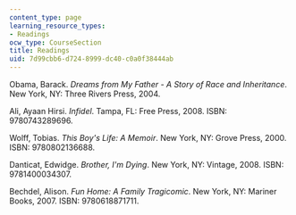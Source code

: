 ```yaml
---
content_type: page
learning_resource_types:
- Readings
ocw_type: CourseSection
title: Readings
uid: 7d99cbb6-d724-8999-dc40-c0a0f38444ab
---
```


Obama, Barack. _Dreams from My Father - A Story of Race and Inheritance_. New York, NY: Three Rivers Press, 2004.

Ali, Ayaan Hirsi. _Infidel_. Tampa, FL: Free Press, 2008. ISBN: 9780743289696.

Wolff, Tobias. _This Boy's Life: A Memoir_. New York, NY: Grove Press, 2000. ISBN: 9780802136688.

Danticat, Edwidge. _Brother, I'm Dying_. New York, NY: Vintage, 2008. ISBN: 9781400034307.

Bechdel, Alison. _Fun Home: A Family Tragicomic_. New York, NY: Mariner Books, 2007. ISBN: 9780618871711.